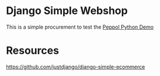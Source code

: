 
# Django Simple Webshop

This is a simple procurement to test the [Peppol Python Demo](https://github.com/pondersource/peppol-python-demo)

# Resources 

https://github.com/justdjango/django-simple-ecommerce
